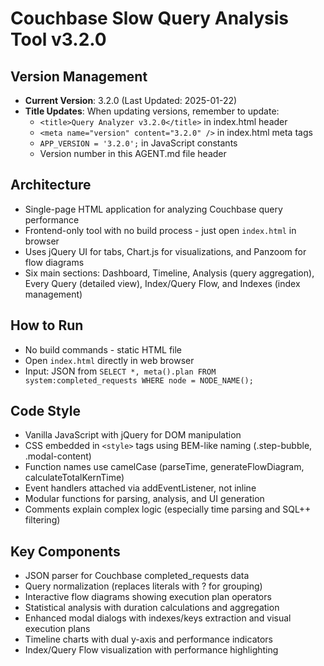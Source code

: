 # Couchbase Slow Query Analysis Tool v3.2.0

## Version Management
- **Current Version**: 3.2.0 (Last Updated: 2025-01-22)
- **Title Updates**: When updating versions, remember to update:
  - `<title>Query Analyzer v3.2.0</title>` in index.html header
  - `<meta name="version" content="3.2.0" />` in index.html meta tags
  - `APP_VERSION = '3.2.0';` in JavaScript constants
  - Version number in this AGENT.md file header

## Architecture
- Single-page HTML application for analyzing Couchbase query performance
- Frontend-only tool with no build process - just open `index.html` in browser
- Uses jQuery UI for tabs, Chart.js for visualizations, and Panzoom for flow diagrams
- Six main sections: Dashboard, Timeline, Analysis (query aggregation), Every Query (detailed view), Index/Query Flow, and Indexes (index management)

## How to Run
- No build commands - static HTML file
- Open `index.html` directly in web browser
- Input: JSON from `SELECT *, meta().plan FROM system:completed_requests WHERE node = NODE_NAME();`

## Code Style
- Vanilla JavaScript with jQuery for DOM manipulation
- CSS embedded in `<style>` tags using BEM-like naming (.step-bubble, .modal-content)
- Function names use camelCase (parseTime, generateFlowDiagram, calculateTotalKernTime)
- Event handlers attached via addEventListener, not inline
- Modular functions for parsing, analysis, and UI generation
- Comments explain complex logic (especially time parsing and SQL++ filtering)

## Key Components
- JSON parser for Couchbase completed_requests data
- Query normalization (replaces literals with ? for grouping)
- Interactive flow diagrams showing execution plan operators
- Statistical analysis with duration calculations and aggregation
- Enhanced modal dialogs with indexes/keys extraction and visual execution plans
- Timeline charts with dual y-axis and performance indicators
- Index/Query Flow visualization with performance highlighting


